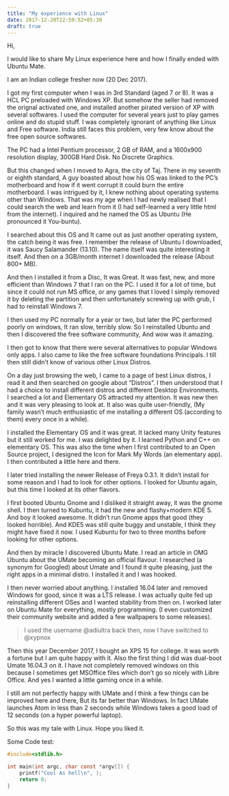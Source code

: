 ```yaml
---
title: "My experience with Linux"
date: 2017-12-20T22:59:52+05:30
draft: true
---
```


Hi,

I would like to share My Linux experience here and how I finally ended with Ubuntu Mate.

I am an Indian college fresher now (20 Dec 2017).

I got my first computer when I was in 3rd Standard (aged 7 or 8). It was a HCL PC preloaded with Windows XP. But somehow the seller had removed the orignal activated one, and installed another pirated version of XP with several softwares. I used the computer for several years just to play games online and do stupid stuff. I was completely ignorant of anything like Linux and Free software. India still faces this problem, very few know about the free open source softwares.

The PC had a Intel Pentium processor, 2 GB of RAM, and a 1600x900 resolution display, 300GB Hard Disk. No Discrete Graphics.

But this changed when I moved to Agra, the city of Taj. There in my seventh or eighth standard, A guy boasted about how his OS was linked to the PC’s motherboard and how if it went corrupt it could burn the entire motherboard. I was intrigued by it, I knew nothing about operating systems other than Windows. That was my age when I had newly realised that I could search the web and learn from it (I had self-learned a very little html from the internet). I inquired and he named the OS as Ubuntu (He pronounced it You-buntu).

I searched about this OS and It came out as just another operating system, the catch being it was free. I remember the release of Ubuntu I downloaded, it was Saucy Salamander (13.10). The name itself was quite interesting it itself. And then on a 3GB/month internet I downloaded the release (About 800+ MB).

And then I installed it from a Disc, It was Great. It was fast, new, and more efficient than Windows 7 that I ran on the PC. I used it for a lot of time, but since it could not run MS office, or any games that I loved I simply removed it by deleting the partition and then unfortunately screwing up with grub, I had to reinstall Windows 7.

I then used my PC normally for a year or two, but later the PC performed poorly on windows, It ran slow, terribly slow. So I reinstalled Ubuntu and then I discovered the free software community, And wow was it amazing.

I then got to know that there were several alternatives to popular Windows only apps. I also came to like the free software foundations Principals. I till then still didn’t know of various other Linux Distros.

On a day just browsing the web, I came to a page of best Linux distros, I read it and then searched on google about “Distros”. I then understood that I had a choice to install different distros and different Desktop Environments. I searched a lot and Elementary OS attracted my attention. It was new then and it was very pleasing to look at. It also was quite user-friendly, (My family wasn’t much enthusiastic of me installing a different OS (according to them) every once in a while).

I installed the Elementary OS and it was great. It lacked many Unity features but it still worked for me. I was delighted by it. I learned Python and C++ on elementary OS. This was also the time when I first contributed to an Open Source project, I designed the Icon for Mark My Words (an elementary app). I then contributed a little here and there.

I later tried installing the newer Release of Freya 0.3.1. It didn’t install for some reason and I had to look for other options. I looked for Ubuntu again, but this time I looked at its other flavors.

I first booted Ubuntu Gnome and I disliked it straight away, it was the gnome shell. I then turned to Kubuntu, it had the new and flashy+modern KDE 5. And boy it looked awesome. It didn’t run Gnome apps that good (they looked horrible). And KDE5 was still quite buggy and unstable, I think they might have fixed it now. I used Kubuntu for two to three months before looking for other options.

And then by miracle I discovered Ubuntu Mate. I read an article in OMG Ubuntu about the UMate becoming an official flavour. I researched (a synonym for Googled) about Umate and I found it quite pleasing, just the right apps in a minimal distro. I installed it and I was hooked.

I then never worried about anything. I installed 16.04 later and removed Windows for good, since it was a LTS release. I was actually quite fed up reinstalling different OSes and I wanted stability from then on. I worked later on Ubuntu Mate for everything, mostly programming. (I even customized their community website and added a few wallpapers to some releases).

> I used the username @adiultra back then, now I have switched to @xypnox

Then this year December 2017, I bought an XPS 15 for college. It was worth a fortune but I am quite happy with it. Also the first thing I did was dual-boot Umate 16.04.3 on it. I have not completely removed windows on this because I sometimes get MSOffice files which don’t go so nicely with Libre Office. And yes I wanted a little gaming once in a while.

I still am not perfectly happy with UMate and I think a few things can be improved here and there, But its far better than Windows. In fact UMate launches Atom in less than 2 seconds while Windows takes a good load of 12 seconds (on a hyper powerful laptop).

So this was my tale with Linux. Hope you liked it.


Some Code test:

```c
#include<stdlib.h>

int main(int argc, char const *argv[]) {
    printf("Cool As hell\n", );
    return 0;
}
```
